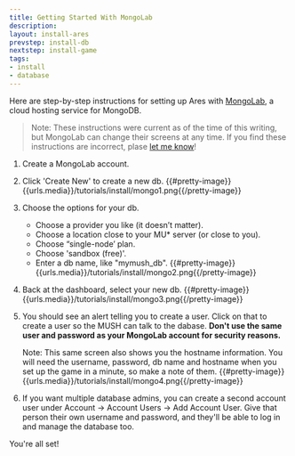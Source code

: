 ```yaml
---
title: Getting Started With MongoLab
description:
layout: install-ares
prevstep: install-db
nextstep: install-game
tags: 
- install
- database
---
```


Here are step-by-step instructions for setting up Ares with [MongoLab](https://mongolab.com/), a cloud hosting service for MongoDB.

> Note:  These instructions were current as of the time of this writing, but MongoLab can change their screens at any time.  If you find these instructions are incorrect, plase [let me know](/feedback)!

1. Create a MongoLab account.  
2. Click 'Create New' to create a new db.
   {{#pretty-image}}{{urls.media}}/tutorials/install/mongo1.png{{/pretty-image}}
3. Choose the options for your db.
    * Choose a provider you like (it doesn’t matter).
    * Choose a location close to your MU* server (or close to you).
    * Choose “single-node’ plan.
    * Choose 'sandbox (free)'.
    * Enter a db name, like  "mymush_db".
    {{#pretty-image}}{{urls.media}}/tutorials/install/mongo2.png{{/pretty-image}}
4. Back at the dashboard, select your new db.
    {{#pretty-image}}{{urls.media}}/tutorials/install/mongo3.png{{/pretty-image}}
5. You should see an alert telling you to create a user.  Click on that to create a user so the MUSH can talk to the dabase.  **Don't use the same user and password as your MongoLab account for security reasons.**
     
     Note: This same screen also shows you the hostname information.  You will need the username, password, db name and hostname when you set up the game in a minute, so make a note of them.
    {{#pretty-image}}{{urls.media}}/tutorials/install/mongo4.png{{/pretty-image}}
6. If you want multiple database admins, you can create a second account user under Account -> Account Users -> Add Account User.  Give that person their own username and password, and they'll be able to log in and manage the database too.

You're all set!